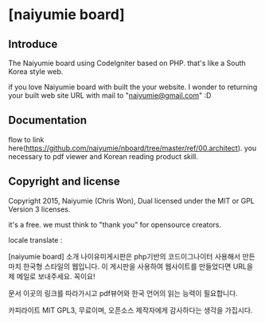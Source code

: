 # [naiyumie board]

## Introduce
The Naiyumie board using CodeIgniter based on PHP.
that's like a South Korea style web.

if you love Naiyumie board with built the your website.
I wonder to returning your built web site URL  with mail to "naiyumie@gmail.com" :D

## Documentation

flow to link here(https://github.com/naiyumie/nboard/tree/master/ref/00.architect).
you necessary to pdf viewer and Korean reading product skill.

## Copyright and license
Copyright 2015, Naiyumie (Chris Won),
Dual licensed under the MIT or GPL Version 3 licenses.

it's a free. we must think to "thank you" for opensource creators.






locale translate :

[naiyumie board]
소개
나이유미게시판은 php기반의 코드이그나이터 사용해서 만든
마치 한국형 스타일의 웹입니다.
이 게시판을 사용하여 웹사이트를 만들었다면
URL을 제 메일로 보내주세요. 꼭이요!

문서
이곳의 링크를 따라가시고 pdf뷰어와 한국 언어의 읽는 능력이 필요합니다.

카피라이트
MIT GPL3, 무료이며, 오픈소스 제작자에게 감사하다는 생각을 가집시다.